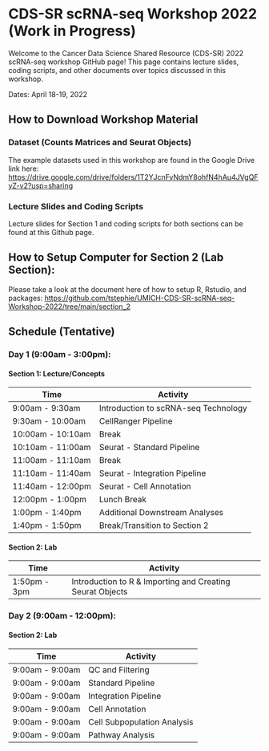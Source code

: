 # CDS-SR scRNA-seq Workshop 2022 (Work in Progress)

Welcome to the Cancer Data Science Shared Resource (CDS-SR) 2022 scRNA-seq workshop GitHub page! 
This page contains lecture slides, coding scripts, and other documents over topics discussed in this 
workshop. 

Dates: April 18-19, 2022

## How to Download Workshop Material

### Dataset (Counts Matrices and Seurat Objects)
The example datasets used in this workshop are found in the Google Drive link here:  
https://drive.google.com/drive/folders/1T2YJcnFyNdmY8ohfN4hAu4JVgQFyZ-v2?usp=sharing

### Lecture Slides and Coding Scripts
Lecture slides for Section 1 and coding scripts for both sections can be found at this Github page. 

## How to Setup Computer for Section 2 (Lab Section):
Please take a look at the document here of how to setup R, Rstudio, and packages:
https://github.com/tstephie/UMICH-CDS-SR-scRNA-seq-Workshop-2022/tree/main/section_2

## Schedule (Tentative)

### Day 1 (9:00am - 3:00pm):  
#### Section 1: Lecture/Concepts  
| Time | Activity |
| ---- | -------- |
| 9:00am - 9:30am | Introduction to scRNA-seq Technology |  
| 9:30am - 10:00am | CellRanger Pipeline |  
| 10:00am - 10:10am | Break |  
| 10:10am - 11:00am | Seurat - Standard Pipeline |  
| 11:00am - 11:10am | Break |  
| 11:10am - 11:40am | Seurat - Integration Pipeline |
| 11:40am - 12:00pm | Seurat - Cell Annotation |  
| 12:00pm - 1:00pm | Lunch Break |  
| 1:00pm - 1:40pm | Additional Downstream Analyses |  
| 1:40pm - 1:50pm | Break/Transition to Section 2 |  

#### Section 2: Lab
| Time | Activity |
| ---- | -------- |
| 1:50pm - 3pm | Introduction to R & Importing and Creating Seurat Objects |  

### Day 2 (9:00am - 12:00pm):
#### Section 2: Lab
| Time | Activity |
| ---- | -------- |
| 9:00am - 9:00am | QC and Filtering |  
| 9:00am - 9:00am	| Standard Pipeline |  
| 9:00am - 9:00am	| Integration Pipeline |  
| 9:00am - 9:00am	| Cell Annotation | 
| 9:00am - 9:00am	| Cell Subpopulation Analysis |
| 9:00am - 9:00am	| Pathway Analysis |

